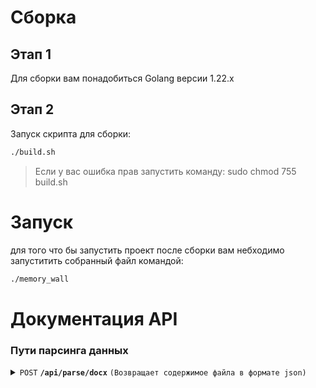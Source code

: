 # Cборка
## Этап 1
Для сборки вам понадобиться Golang версии 1.22.х

## Этап 2
Запуск скрипта для сборки:
```sh
./build.sh
```

> Если у вас ошибка прав запустить команду: sudo chmod 755 build.sh

# Запуск
для того что бы запустить проект после сборки вам небходимо запуститить собранный файл командой:
```sh
./memory_wall
```

# Документация API
### Пути парсинга данных
<details>
<summary><code>POST</code> <code><b>/api/parse/docx</b></code> <code>(Возвращает содержимое файла в формате json)</code></summary>

#### Параметры
>| Name | Type   | Data type |Description|
>|------|--------| ----------|-----------|
>|files |required| array     |N/A        |

#### Ответ
>|Code| Content-Type   | response            |
>|----|----------------|---------------------|
>|200 |application/json|```json```           |
>|400 |application/json|```parameter error```|
>|500 |text            |```server error```   |

##### Структуры ответов JSON


> Code 200
```json
{
    "data":[
        {
            "filename": "string",
            "human_info": {
                "name": "string",
                 "first_name": "string",
                "last_name": "string",
                "middle_name": "string",
                "description": "string",
                "birthday": "date|string",
                "deathday": "date|string",
                "place_of_birth": "string",
                "date_and_place_of_conscription": "string",
                "military_rank_and_position": "string",
                "awards": "[]string",
                "images": "[]byte"
            }
        }
    ]
}
```

>Code 400
```json
{
    "validation error": "Key: 'ParseDocxRequest.Files' Error:Field validation for 'Files' failed on the 'required' tag"
}
```
</details>

